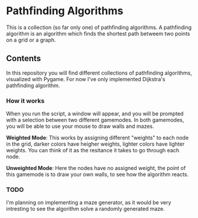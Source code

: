 # Pathfinding Algorithms

This is a collection (so far only one) of pathfinding algorithms. A pathfinding algorithm is an algorithm which finds the shortest path betweem two points on a grid or a graph.

## Contents

In this repository you will find different collections of pathfinding algorithms, visualized with Pygame. For now I've only implemented Dijkstra's pathfinding algorithm.

### How it works

When you run the script, a window will appear, and you will be prompted with a selection between two different gamemodes. In both gamemodes, you will be able to use your mouse to draw walls and mazes.

**Weighted Mode**: This works by assigning different "weights" to each node in the grid, darker colors have heigher weights, lighter colors have lighter weights. You can think of it as the resitance it takes to go through each node.

**Unweighted Mode**: Here the nodes have no assigned weight, the point of this gamemode is to draw your own walls, to see how the algorithm reacts.

### TODO

I'm planning on implementing a maze generator, as it would be very intresting to see the algorithm solve a randomly generated maze.
